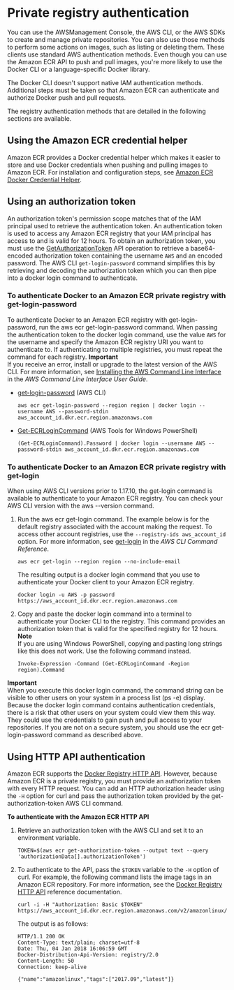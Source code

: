 # Private registry authentication<a name="registry_auth"></a>

You can use the AWSManagement Console, the AWS CLI, or the AWS SDKs to create and manage private repositories\. You can also use those methods to perform some actions on images, such as listing or deleting them\. These clients use standard AWS authentication methods\. Even though you can use the Amazon ECR API to push and pull images, you're more likely to use the Docker CLI or a language\-specific Docker library\.

The Docker CLI doesn't support native IAM authentication methods\. Additional steps must be taken so that Amazon ECR can authenticate and authorize Docker push and pull requests\.

The registry authentication methods that are detailed in the following sections are available\.

## Using the Amazon ECR credential helper<a name="registry-auth-credential-helper"></a>

Amazon ECR provides a Docker credential helper which makes it easier to store and use Docker credentials when pushing and pulling images to Amazon ECR\. For installation and configuration steps, see [Amazon ECR Docker Credential Helper](https://github.com/awslabs/amazon-ecr-credential-helper)\.

## Using an authorization token<a name="registry-auth-token"></a>

An authorization token's permission scope matches that of the IAM principal used to retrieve the authentication token\. An authentication token is used to access any Amazon ECR registry that your IAM principal has access to and is valid for 12 hours\. To obtain an authorization token, you must use the [GetAuthorizationToken](https://docs.aws.amazon.com/AmazonECR/latest/APIReference/API_GetAuthorizationToken.html) API operation to retrieve a base64\-encoded authorization token containing the username `AWS` and an encoded password\. The AWS CLI `get-login-password` command simplifies this by retrieving and decoding the authorization token which you can then pipe into a docker login command to authenticate\.

### To authenticate Docker to an Amazon ECR private registry with get\-login\-password<a name="get-login-password"></a>

To authenticate Docker to an Amazon ECR registry with get\-login\-password, run the aws ecr get\-login\-password command\. When passing the authentication token to the docker login command, use the value `AWS` for the username and specify the Amazon ECR registry URI you want to authenticate to\. If authenticating to multiple registries, you must repeat the command for each registry\.
**Important**  
If you receive an error, install or upgrade to the latest version of the AWS CLI\. For more information, see [Installing the AWS Command Line Interface](https://docs.aws.amazon.com/cli/latest/userguide/install-cliv2.html) in the *AWS Command Line Interface User Guide*\.
+ [get\-login\-password](https://docs.aws.amazon.com/cli/latest/reference/ecr/get-login-password.html) \(AWS CLI\)

  ```
  aws ecr get-login-password --region region | docker login --username AWS --password-stdin aws_account_id.dkr.ecr.region.amazonaws.com
  ```
+ [Get\-ECRLoginCommand](https://docs.aws.amazon.com/powershell/latest/reference/items/Get-ECRLoginCommand.html) \(AWS Tools for Windows PowerShell\)

  ```
  (Get-ECRLoginCommand).Password | docker login --username AWS --password-stdin aws_account_id.dkr.ecr.region.amazonaws.com
  ```

### To authenticate Docker to an Amazon ECR private registry with get\-login<a name="get-login"></a>

When using AWS CLI versions prior to 1\.17\.10, the get\-login command is available to authenticate to your Amazon ECR registry\. You can check your AWS CLI version with the aws \-\-version command\.

1. Run the aws ecr get\-login command\. The example below is for the default registry associated with the account making the request\. To access other account registries, use the `--registry-ids aws_account_id` option\. For more information, see [get\-login](https://docs.aws.amazon.com/cli/latest/reference/ecr/get-login.html) in the *AWS CLI Command Reference*\.

   ```
   aws ecr get-login --region region --no-include-email
   ```

   The resulting output is a docker login command that you use to authenticate your Docker client to your Amazon ECR registry\.

   ```
   docker login -u AWS -p password https://aws_account_id.dkr.ecr.region.amazonaws.com
   ```

1. Copy and paste the docker login command into a terminal to authenticate your Docker CLI to the registry\. This command provides an authorization token that is valid for the specified registry for 12 hours\.
**Note**  
If you are using Windows PowerShell, copying and pasting long strings like this does not work\. Use the following command instead\.  

   ```
   Invoke-Expression -Command (Get-ECRLoginCommand -Region region).Command
   ```
**Important**  
When you execute this docker login command, the command string can be visible to other users on your system in a process list \(ps \-e\) display\. Because the docker login command contains authentication credentials, there is a risk that other users on your system could view them this way\. They could use the credentials to gain push and pull access to your repositories\. If you are not on a secure system, you should use the ecr get\-login\-password command as described above\.

## Using HTTP API authentication<a name="registry_auth_http"></a>

Amazon ECR supports the [Docker Registry HTTP API](https://docs.docker.com/registry/spec/api/)\. However, because Amazon ECR is a private registry, you must provide an authorization token with every HTTP request\. You can add an HTTP authorization header using the `-H` option for curl and pass the authorization token provided by the get\-authorization\-token AWS CLI command\.

**To authenticate with the Amazon ECR HTTP API**

1. Retrieve an authorization token with the AWS CLI and set it to an environment variable\.

   ```
   TOKEN=$(aws ecr get-authorization-token --output text --query 'authorizationData[].authorizationToken')
   ```

1. To authenticate to the API, pass the `$TOKEN` variable to the `-H` option of curl\. For example, the following command lists the image tags in an Amazon ECR repository\. For more information, see the [Docker Registry HTTP API](https://docs.docker.com/registry/spec/api/) reference documentation\.

   ```
   curl -i -H "Authorization: Basic $TOKEN" https://aws_account_id.dkr.ecr.region.amazonaws.com/v2/amazonlinux/tags/list
   ```

   The output is as follows:

   ```
   HTTP/1.1 200 OK
   Content-Type: text/plain; charset=utf-8
   Date: Thu, 04 Jan 2018 16:06:59 GMT
   Docker-Distribution-Api-Version: registry/2.0
   Content-Length: 50
   Connection: keep-alive
   
   {"name":"amazonlinux","tags":["2017.09","latest"]}
   ```